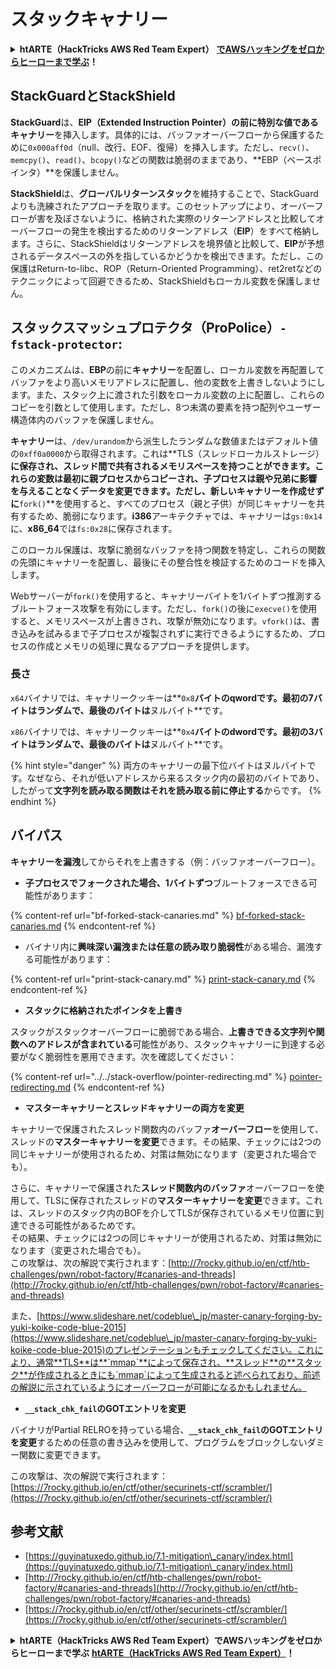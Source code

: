 # スタックキャナリー

<details>

<summary><strong>htARTE（HackTricks AWS Red Team Expert）</strong> <a href="https://training.hacktricks.xyz/courses/arte"><strong>でAWSハッキングをゼロからヒーローまで学ぶ</strong></a><strong>！</strong></summary>

HackTricksをサポートする他の方法：

- **HackTricksで企業を宣伝したい**または**HackTricksをPDFでダウンロードしたい**場合は、[**SUBSCRIPTION PLANS**](https://github.com/sponsors/carlospolop)をチェックしてください！
- [**公式PEASS＆HackTricksスワッグ**](https://peass.creator-spring.com)を入手する
- [**The PEASS Family**](https://opensea.io/collection/the-peass-family)を発見し、独占的な[**NFTs**](https://opensea.io/collection/the-peass-family)のコレクションを見る
- 💬 [**Discordグループ**](https://discord.gg/hRep4RUj7f)または[**telegramグループ**](https://t.me/peass)に**参加**するか、**Twitter** 🐦 [**@hacktricks\_live**](https://twitter.com/hacktricks\_live)を**フォロー**する
- ハッキングトリックを共有するために、[**HackTricks**](https://github.com/carlospolop/hacktricks)と[**HackTricks Cloud**](https://github.com/carlospolop/hacktricks-cloud)のGitHubリポジトリにPRを提出する

</details>

## **StackGuardとStackShield**

**StackGuard**は、**EIP（Extended Instruction Pointer）**の前に特別な値である**キャナリー**を挿入します。具体的には、バッファオーバーフローから保護するために`0x000aff0d`（null、改行、EOF、復帰）を挿入します。ただし、`recv()`、`memcpy()`、`read()`、`bcopy()`などの関数は脆弱のままであり、**EBP（ベースポインタ）**を保護しません。

**StackShield**は、**グローバルリターンスタック**を維持することで、StackGuardよりも洗練されたアプローチを取ります。このセットアップにより、オーバーフローが害を及ぼさないように、格納された実際のリターンアドレスと比較してオーバーフローの発生を検出するためのリターンアドレス（**EIP**）をすべて格納します。さらに、StackShieldはリターンアドレスを境界値と比較して、**EIP**が予想されるデータスペースの外を指しているかどうかを検出できます。ただし、この保護はReturn-to-libc、ROP（Return-Oriented Programming）、ret2retなどのテクニックによって回避できるため、StackShieldもローカル変数を保護しません。

## **スタックスマッシュプロテクタ（ProPolice）`-fstack-protector`:**

このメカニズムは、**EBP**の前に**キャナリー**を配置し、ローカル変数を再配置してバッファをより高いメモリアドレスに配置し、他の変数を上書きしないようにします。また、スタック上に渡された引数をローカル変数の上に配置し、これらのコピーを引数として使用します。ただし、8つ未満の要素を持つ配列やユーザー構造体内のバッファを保護しません。

**キャナリー**は、`/dev/urandom`から派生したランダムな数値またはデフォルト値の`0xff0a0000`から取得されます。これは**TLS（スレッドローカルストレージ）**に保存され、スレッド間で共有されるメモリスペースを持つことができます。これらの変数は最初に親プロセスからコピーされ、子プロセスは親や兄弟に影響を与えることなくデータを変更できます。ただし、新しいキャナリーを作成せずに**`fork()`**を使用すると、すべてのプロセス（親と子供）が同じキャナリーを共有するため、脆弱になります。**i386**アーキテクチャでは、キャナリーは`gs:0x14`に、**x86\_64**では`fs:0x28`に保存されます。

このローカル保護は、攻撃に脆弱なバッファを持つ関数を特定し、これらの関数の先頭にキャナリーを配置し、最後にその整合性を検証するためのコードを挿入します。

Webサーバーが`fork()`を使用すると、キャナリーバイトを1バイトずつ推測するブルートフォース攻撃を有効にします。ただし、`fork()`の後に`execve()`を使用すると、メモリスペースが上書きされ、攻撃が無効になります。`vfork()`は、書き込みを試みるまで子プロセスが複製されずに実行できるようにするため、プロセスの作成とメモリの処理に異なるアプローチを提供します。

### 長さ

`x64`バイナリでは、キャナリークッキーは**`0x8`**バイトのqwordです。**最初の7バイトはランダム**で、最後のバイトは**ヌルバイト**です。

`x86`バイナリでは、キャナリークッキーは**`0x4`**バイトのdwordです。**最初の3バイトはランダム**で、最後のバイトは**ヌルバイト**です。

{% hint style="danger" %}
両方のキャナリーの最下位バイトはヌルバイトです。なぜなら、それが低いアドレスから来るスタック内の最初のバイトであり、したがって**文字列を読み取る関数はそれを読み取る前に停止する**からです。
{% endhint %}

## バイパス

**キャナリーを漏洩**してからそれを上書きする（例：バッファオーバーフロー）。

- **子プロセスでフォークされた場合、1バイトずつ**ブルートフォースできる可能性があります：

{% content-ref url="bf-forked-stack-canaries.md" %}
[bf-forked-stack-canaries.md](bf-forked-stack-canaries.md)
{% endcontent-ref %}

- バイナリ内に**興味深い漏洩または任意の読み取り脆弱性**がある場合、漏洩する可能性があります：

{% content-ref url="print-stack-canary.md" %}
[print-stack-canary.md](print-stack-canary.md)
{% endcontent-ref %}

- **スタックに格納されたポインタを上書き**

スタックがスタックオーバーフローに脆弱である場合、**上書きできる文字列や関数へのアドレスが含まれている**可能性があり、スタックキャナリーに到達する必要がなく脆弱性を悪用できます。次を確認してください：

{% content-ref url="../../stack-overflow/pointer-redirecting.md" %}
[pointer-redirecting.md](../../stack-overflow/pointer-redirecting.md)
{% endcontent-ref %}

- **マスターキャナリーとスレッドキャナリーの両方を変更**

キャナリーで保護されたスレッド関数内のバッファ**オーバーフロー**を使用して、スレッドの**マスターキャナリーを変更**できます。その結果、チェックには2つの同じキャナリーが使用されるため、対策は無効になります（変更された場合でも）。

さらに、キャナリーで保護された**スレッド関数内のバッファ**オーバーフローを使用して、TLSに保存されたスレッドの**マスターキャナリーを変更**できます。これは、スレッドのスタック内のBOFを介してTLSが保存されているメモリ位置に到達できる可能性があるためです。\
その結果、チェックには2つの同じキャナリーが使用されるため、対策は無効になります（変更された場合でも）。\
この攻撃は、次の解説で実行されます：[http://7rocky.github.io/en/ctf/htb-challenges/pwn/robot-factory/#canaries-and-threads](http://7rocky.github.io/en/ctf/htb-challenges/pwn/robot-factory/#canaries-and-threads)

また、[https://www.slideshare.net/codeblue\_jp/master-canary-forging-by-yuki-koike-code-blue-2015](https://www.slideshare.net/codeblue\_jp/master-canary-forging-by-yuki-koike-code-blue-2015)のプレゼンテーションもチェックしてください。これにより、通常**TLS**は**`mmap`**によって保存され、**スレッド**の**スタック**が作成されるときにも`mmap`によって生成されると述べられており、前述の解説に示されているようにオーバーフローが可能になるかもしれません。

- **`__stack_chk_fail`のGOTエントリを変更**

バイナリがPartial RELROを持っている場合、**`__stack_chk_fail`のGOTエントリを変更**するための任意の書き込みを使用して、プログラムをブロックしないダミー関数に変更できます。

この攻撃は、次の解説で実行されます：[https://7rocky.github.io/en/ctf/other/securinets-ctf/scrambler/](https://7rocky.github.io/en/ctf/other/securinets-ctf/scrambler/)
## 参考文献

* [https://guyinatuxedo.github.io/7.1-mitigation\_canary/index.html](https://guyinatuxedo.github.io/7.1-mitigation\_canary/index.html)
* [http://7rocky.github.io/en/ctf/htb-challenges/pwn/robot-factory/#canaries-and-threads](http://7rocky.github.io/en/ctf/htb-challenges/pwn/robot-factory/#canaries-and-threads)
* [https://7rocky.github.io/en/ctf/other/securinets-ctf/scrambler/](https://7rocky.github.io/en/ctf/other/securinets-ctf/scrambler/)

<details>

<summary><strong>htARTE（HackTricks AWS Red Team Expert）でAWSハッキングをゼロからヒーローまで学ぶ</strong> <a href="https://training.hacktricks.xyz/courses/arte"><strong>htARTE（HackTricks AWS Red Team Expert）</strong></a><strong>！</strong></summary>

HackTricks をサポートする他の方法:

* **HackTricks で企業を宣伝したい** または **HackTricks を PDF でダウンロードしたい場合は** [**SUBSCRIPTION PLANS**](https://github.com/sponsors/carlospolop) をチェックしてください！
* [**公式 PEASS & HackTricks スワッグ**](https://peass.creator-spring.com) を手に入れる
* [**The PEASS Family**](https://opensea.io/collection/the-peass-family) を発見し、独占的な [**NFTs**](https://opensea.io/collection/the-peass-family) のコレクションを見つける
* **💬 [**Discord グループ**](https://discord.gg/hRep4RUj7f) または [**telegram グループ**](https://t.me/peass) に参加するか、**Twitter** 🐦 [**@hacktricks\_live**](https://twitter.com/hacktricks\_live) をフォローする
* **HackTricks** と [**HackTricks Cloud**](https://github.com/carlospolop/hacktricks-cloud) の GitHub リポジトリに PR を提出して、あなたのハッキングテクニックを共有する

</details>
